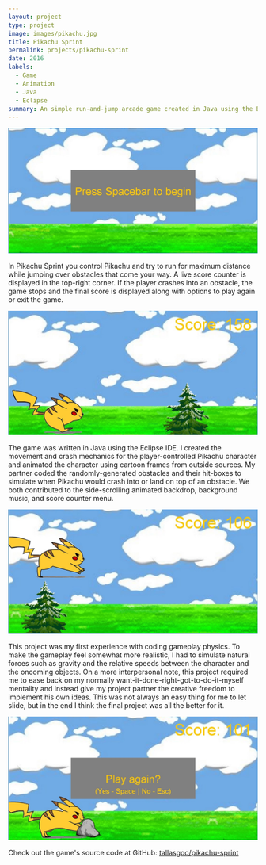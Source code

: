 ```yaml
---
layout: project
type: project
image: images/pikachu.jpg
title: Pikachu Sprint
permalink: projects/pikachu-sprint
date: 2016
labels:
  - Game
  - Animation
  - Java
  - Eclipse
summary: An simple run-and-jump arcade game created in Java using the Eclipse IDE.
---
```


<img class="ui fluid rounded image" src="../images/pikachu-sprint-start.jpg">

In Pikachu Sprint you control Pikachu and try to run for maximum distance while jumping over obstacles that come your way. A live score counter is displayed in the top-right corner. If the player crashes into an obstacle, the game stops and the final score is displayed along with options to play again or exit the game.

<img class="ui fluid rounded image" src="../images/pikachu-sprint-run.jpg">

The game was written in Java using the Eclipse IDE. I created the movement and crash mechanics for the player-controlled Pikachu character and animated the character using cartoon frames from outside sources. My partner coded the randomly-generated obstacles and their hit-boxes to simulate when Pikachu would crash into or land on top of an obstacle. We both contributed to the side-scrolling animated backdrop, background music, and score counter menu.

<img class="ui fluid rounded image" src="../images/pikachu-sprint-jump.jpg">

This project was my first experience with coding gameplay physics. To make the gameplay feel somewhat more realistic, I had to simulate natural forces such as gravity and the relative speeds between the character and the oncoming objects. On a more interpersonal note, this project required me to ease back on my normally want-it-done-right-got-to-do-it-myself mentality and instead give my project partner the creative freedom to implement his own ideas. This was not always an easy thing for me to let slide, but in the end I think the final project was all the better for it.


<img class="ui fluid rounded image" src="../images/pikachu-sprint-end.jpg">

Check out the game's source code at GitHub: <a href="https://github.com/tallasgoo/pikachu-sprint"><i class="large github icon"></i>tallasgoo/pikachu-sprint</a>
